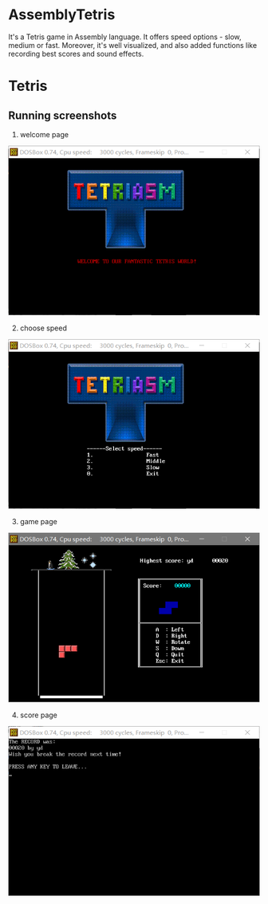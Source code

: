 # AssemblyTetris
It's a Tetris game in Assembly language. It offers speed options - slow, medium or fast. Moreover, it's well visualized, and also added functions like recording best scores and sound effects.
# Tetris

## Running screenshots

1. welcome page 

![welcome page](/screenshots/1.png?raw=true)

2. choose speed 
  
![choose speed](/screenshots/2.png?raw=true)

3. game page 
  
  ![game page](/screenshots/3.png?raw=true)

4. score page 
  
  ![score page](/screenshots/4.png?raw=true)
